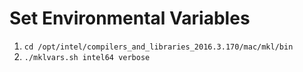 # Set Environmental Variables
1. `cd /opt/intel/compilers_and_libraries_2016.3.170/mac/mkl/bin`
1. `./mklvars.sh intel64 verbose`
